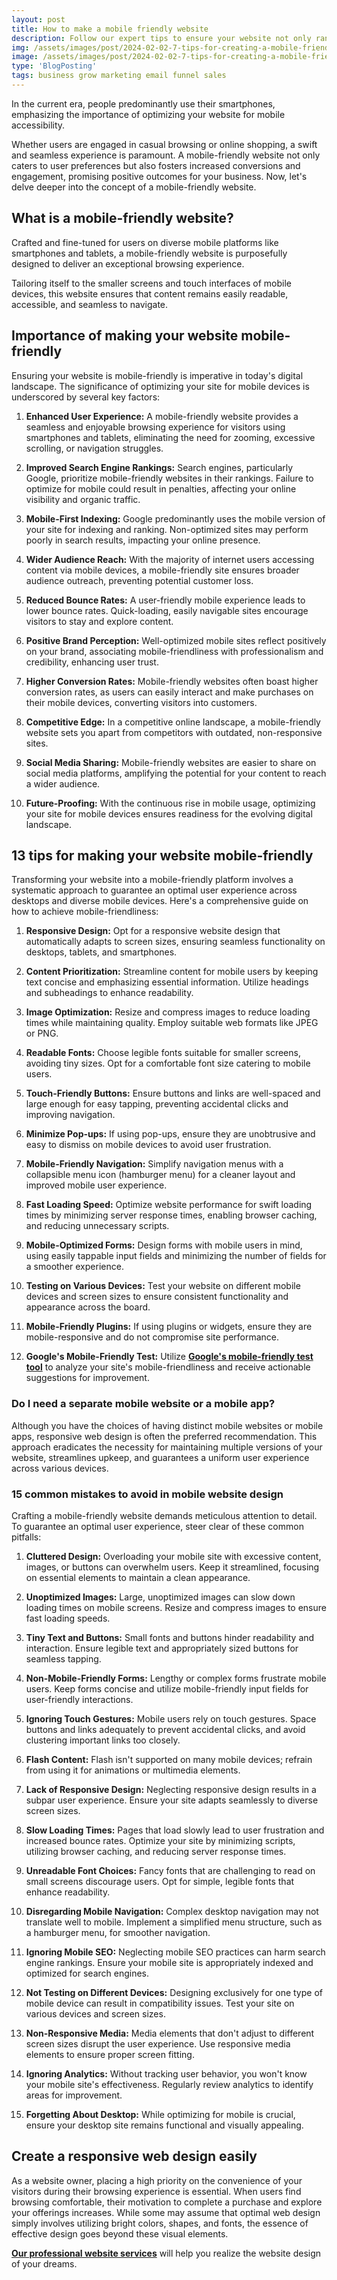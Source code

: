 ```yaml
---
layout: post
title: How to make a mobile friendly website
description: Follow our expert tips to ensure your website not only ranks higher in search engines but also provides seamless navigation and functionality across various mobile platforms. Elevate your web presence with our in-depth tutorial on crafting a mobile-friendly website that attracts and engages users on the go.
img: /assets/images/post/2024-02-02-7-tips-for-creating-a-mobile-friendly-website/7-tips-for-creating-a-mobile-friendly-website.jpg
image: /assets/images/post/2024-02-02-7-tips-for-creating-a-mobile-friendly-website/7-tips-for-creating-a-mobile-friendly-website.jpg
type: 'BlogPosting'
tags: business grow marketing email funnel sales
---
```


In the current era, people predominantly use their smartphones, emphasizing the importance of optimizing your website for mobile accessibility. 

Whether users are engaged in casual browsing or online shopping, a swift and seamless experience is paramount. A mobile-friendly website not only caters to user preferences but also fosters increased conversions and engagement, promising positive outcomes for your business. Now, let's delve deeper into the concept of a mobile-friendly website.

## What is a mobile-friendly website?

Crafted and fine-tuned for users on diverse mobile platforms like smartphones and tablets, a mobile-friendly website is purposefully designed to deliver an exceptional browsing experience. 

Tailoring itself to the smaller screens and touch interfaces of mobile devices, this website ensures that content remains easily readable, accessible, and seamless to navigate.

## Importance of making your website mobile-friendly

Ensuring your website is mobile-friendly is imperative in today's digital landscape. The significance of optimizing your site for mobile devices is underscored by several key factors:

1. **Enhanced User Experience:** A mobile-friendly website provides a seamless and enjoyable browsing experience for visitors using smartphones and tablets, eliminating the need for zooming, excessive scrolling, or navigation struggles.

2. **Improved Search Engine Rankings:** Search engines, particularly Google, prioritize mobile-friendly websites in their rankings. Failure to optimize for mobile could result in penalties, affecting your online visibility and organic traffic.

3. **Mobile-First Indexing:** Google predominantly uses the mobile version of your site for indexing and ranking. Non-optimized sites may perform poorly in search results, impacting your online presence.

4. **Wider Audience Reach:** With the majority of internet users accessing content via mobile devices, a mobile-friendly site ensures broader audience outreach, preventing potential customer loss.

5. **Reduced Bounce Rates:** A user-friendly mobile experience leads to lower bounce rates. Quick-loading, easily navigable sites encourage visitors to stay and explore content.

6. **Positive Brand Perception:** Well-optimized mobile sites reflect positively on your brand, associating mobile-friendliness with professionalism and credibility, enhancing user trust.

7. **Higher Conversion Rates:** Mobile-friendly websites often boast higher conversion rates, as users can easily interact and make purchases on their mobile devices, converting visitors into customers.

8. **Competitive Edge:** In a competitive online landscape, a mobile-friendly website sets you apart from competitors with outdated, non-responsive sites.

9. **Social Media Sharing:** Mobile-friendly websites are easier to share on social media platforms, amplifying the potential for your content to reach a wider audience.

10. **Future-Proofing:** With the continuous rise in mobile usage, optimizing your site for mobile devices ensures readiness for the evolving digital landscape.

## 13 tips for making your website mobile-friendly

Transforming your website into a mobile-friendly platform involves a systematic approach to guarantee an optimal user experience across desktops and diverse mobile devices. Here's a comprehensive guide on how to achieve mobile-friendliness:

1. **Responsive Design:** Opt for a responsive website design that automatically adapts to screen sizes, ensuring seamless functionality on desktops, tablets, and smartphones.

2. **Content Prioritization:** Streamline content for mobile users by keeping text concise and emphasizing essential information. Utilize headings and subheadings to enhance readability.

3. **Image Optimization:** Resize and compress images to reduce loading times while maintaining quality. Employ suitable web formats like JPEG or PNG.

4. **Readable Fonts:** Choose legible fonts suitable for smaller screens, avoiding tiny sizes. Opt for a comfortable font size catering to mobile users.

5. **Touch-Friendly Buttons:** Ensure buttons and links are well-spaced and large enough for easy tapping, preventing accidental clicks and improving navigation.

6. **Minimize Pop-ups:** If using pop-ups, ensure they are unobtrusive and easy to dismiss on mobile devices to avoid user frustration.

7. **Mobile-Friendly Navigation:** Simplify navigation menus with a collapsible menu icon (hamburger menu) for a cleaner layout and improved mobile user experience.

8. **Fast Loading Speed:** Optimize website performance for swift loading times by minimizing server response times, enabling browser caching, and reducing unnecessary scripts.

9. **Mobile-Optimized Forms:** Design forms with mobile users in mind, using easily tappable input fields and minimizing the number of fields for a smoother experience.

10. **Testing on Various Devices:** Test your website on different mobile devices and screen sizes to ensure consistent functionality and appearance across the board.

11. **Mobile-Friendly Plugins:** If using plugins or widgets, ensure they are mobile-responsive and do not compromise site performance.

12. **Google's Mobile-Friendly Test:** Utilize **[Google's mobile-friendly test tool](https://search.google.com/test/mobile-friendly)** to analyze your site's mobile-friendliness and receive actionable suggestions for improvement.

### Do I need a separate mobile website or a mobile app?

Although you have the choices of having distinct mobile websites or mobile apps, responsive web design is often the preferred recommendation. This approach eradicates the necessity for maintaining multiple versions of your website, streamlines upkeep, and guarantees a uniform user experience across various devices.

### 15 common mistakes to avoid in mobile website design

Crafting a mobile-friendly website demands meticulous attention to detail. To guarantee an optimal user experience, steer clear of these common pitfalls:

1. **Cluttered Design:** Overloading your mobile site with excessive content, images, or buttons can overwhelm users. Keep it streamlined, focusing on essential elements to maintain a clean appearance.

2. **Unoptimized Images:** Large, unoptimized images can slow down loading times on mobile screens. Resize and compress images to ensure fast loading speeds.

3. **Tiny Text and Buttons:** Small fonts and buttons hinder readability and interaction. Ensure legible text and appropriately sized buttons for seamless tapping.

4. **Non-Mobile-Friendly Forms:** Lengthy or complex forms frustrate mobile users. Keep forms concise and utilize mobile-friendly input fields for user-friendly interactions.

5. **Ignoring Touch Gestures:** Mobile users rely on touch gestures. Space buttons and links adequately to prevent accidental clicks, and avoid clustering important links too closely.

6. **Flash Content:** Flash isn't supported on many mobile devices; refrain from using it for animations or multimedia elements.

7. **Lack of Responsive Design:** Neglecting responsive design results in a subpar user experience. Ensure your site adapts seamlessly to diverse screen sizes.

8. **Slow Loading Times:** Pages that load slowly lead to user frustration and increased bounce rates. Optimize your site by minimizing scripts, utilizing browser caching, and reducing server response times.

9. **Unreadable Font Choices:** Fancy fonts that are challenging to read on small screens discourage users. Opt for simple, legible fonts that enhance readability.

10. **Disregarding Mobile Navigation:** Complex desktop navigation may not translate well to mobile. Implement a simplified menu structure, such as a hamburger menu, for smoother navigation.

11. **Ignoring Mobile SEO:** Neglecting mobile SEO practices can harm search engine rankings. Ensure your mobile site is appropriately indexed and optimized for search engines.

12. **Not Testing on Different Devices:** Designing exclusively for one type of mobile device can result in compatibility issues. Test your site on various devices and screen sizes.

13. **Non-Responsive Media:** Media elements that don't adjust to different screen sizes disrupt the user experience. Use responsive media elements to ensure proper screen fitting.

14. **Ignoring Analytics:** Without tracking user behavior, you won't know your mobile site's effectiveness. Regularly review analytics to identify areas for improvement.

15. **Forgetting About Desktop:** While optimizing for mobile is crucial, ensure your desktop site remains functional and visually appealing.

## Create a responsive web design easily

As a website owner, placing a high priority on the convenience of your visitors during their browsing experience is essential. When users find browsing comfortable, their motivation to complete a purchase and explore your offerings increases. While some may assume that optimal web design simply involves utilizing bright colors, shapes, and fonts, the essence of effective design goes beyond these visual elements.

**[Our professional website services](https://www.fiverr.com/officialtrento/design-redesign-develop-a-business-website-with-html-css)** will help you realize the website design of your dreams. 
